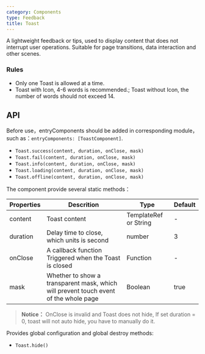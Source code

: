 ```yaml
---
category: Components
type: Feedback
title: Toast
---
```



A lightweight feedback or tips, used to display content that does not interrupt user operations. Suitable for page transitions, data interaction and other scenes.


### Rules
- Only one Toast is allowed at a time.
- Toast with Icon, 4-6 words is recommended.; Toast without Icon, the number of words should not exceed 14.


## API
Before use，entryComponents should be added in corresponding module，such as：`entryComponents: [ToastComponent]`.

- `Toast.success(content, duration, onClose, mask)`
- `Toast.fail(content, duration, onClose, mask)`
- `Toast.info(content, duration, onClose, mask)`
- `Toast.loading(content, duration, onClose, mask)`
- `Toast.offline(content, duration, onClose, mask)`

The component provide several static methods：

Properties | Descrition | Type | Default
-----------|------------|------|--------
| content    | Toast content       | TemplateRef or String    | -           |
| duration   | Delay time to close, which units is second | number                 | 3          |
| onClose    | A callback function Triggered when the Toast is closed |  Function                 | -          |
| mask    | Whether to show a transparent mask, which will prevent touch event of the whole page |  Boolean  | true          |

> **Notice：** OnClose is invalid and Toast does not hide, If set duration = 0, toast will not auto hide, you have to manually do it.

Provides global configuration and global destroy methods:

- `Toast.hide()`
